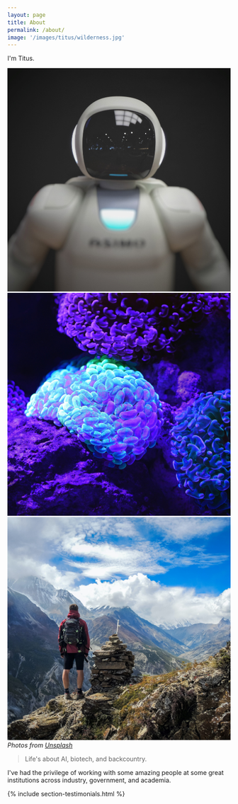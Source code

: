 ```yaml
---
layout: page
title: About
permalink: /about/
image: '/images/titus/wilderness.jpg'
---
```


I'm Titus.

<div class="gallery-box">
  <div class="gallery">
    <img src="/images/titus/ai.jpg" loading="lazy">
    <img src="/images/titus/biotech.jpg" loading="lazy">
    <img src="/images/titus/backcountry.jpg" loading="lazy">
  </div>
  <em>Photos from <a href="https://unsplash.com/" target="_blank">Unsplash</a></em>
</div>

> Life's about AI, biotech, and backcountry.

I've had the privilege of working with some amazing people at some great institutions across industry, government, and academia.

{% include section-testimonials.html %}

